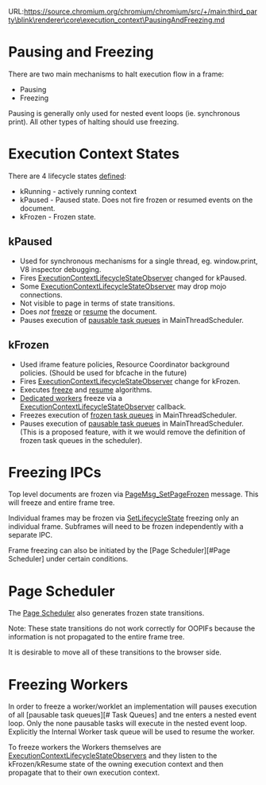 URL:https://source.chromium.org/chromium/chromium/src/+/main:third_party\blink\renderer\core\execution_context\PausingAndFreezing.md
# Pausing and Freezing

There are two main mechanisms to halt execution flow in a frame:

* Pausing
* Freezing

Pausing is generally only used for nested event loops (ie. synchronous print). All other types of halting should use freezing.

# Execution Context States

There are 4 lifecycle states [defined](https://cs.chromium.org/chromium/src/third_party/blink/public/mojom/frame/lifecycle.mojom):

* kRunning - actively running context
* kPaused - Paused state. Does not fire frozen or resumed events on the document.
* kFrozen - Frozen state.

## kPaused
* Used for synchronous mechanisms for a single thread, eg. window.print, V8 inspector debugging.
* Fires [ExecutionContextLifecycleStateObserver][ExecutionContextLifecycleStateObserver] changed for kPaused.
* Some [ExecutionContextLifecycleStateObserver][ExecutionContextLifecycleStateObserver] may drop mojo connections.
* Not visible to page in terms of state transitions.
* Does *not* [freeze](https://wicg.github.io/page-lifecycle/spec.html#freeze-steps) or [resume](https://wicg.github.io/page-lifecycle/spec.html#resume-steps) the document.
* Pauses execution of [pausable task queues][TaskQueues] in MainThreadScheduler.

## kFrozen
* Used iframe feature policies, Resource Coordinator background policies. (Should be used for bfcache in the future)
* Fires [ExecutionContextLifecycleStateObserver][ExecutionContextLifecycleStateObserver] change for kFrozen.
* Executes [freeze](https://wicg.github.io/page-lifecycle/spec.html#freeze-steps) and [resume](https://wicg.github.io/page-lifecycle/spec.html#resume-steps) algorithms.
* [Dedicated workers][DedicatedWorker] freeze via a [ExecutionContextLifecycleStateObserver][ExecutionContextLifecycleStateObserver] callback.
* Freezes execution of [frozen task queues][TaskQueues] in MainThreadScheduler.
* Pauses execution of [pausable task queues][TaskQueues] in MainThreadScheduler. (This is a proposed feature, with it we would remove the definition of frozen
task queues in the scheduler).

# Freezing IPCs

Top level documents are frozen via [PageMsg_SetPageFrozen](https://cs.chromium.org/search/?q=PageMsg_SetPageFrozen&sq=package:chromium&type=cs) message. This
will freeze and entire frame tree.

Individual frames may be frozen via [SetLifecycleState](https://cs.chromium.org/chromium/src/content/common/frame.mojom?g=0) freezing only an individual frame.
Subframes will need to be frozen independently with a separate IPC.

Frame freezing can also be initiated by the [Page Scheduler][#Page Scheduler] under certain conditions.

# Page Scheduler

The [Page Scheduler][PageScheduler] also generates frozen state transitions.

Note: These state transitions do not work correctly for OOPIFs because the information is not propagated to the entire frame tree.

It is desirable to move all of these transitions to the browser side.


# Freezing Workers

In order to freeze a worker/worklet an implementation will pauses execution of all [pausable task queues][# Task Queues] and tne enters a
nested event loop. Only the none pausable tasks will execute in the nested event loop. Explicitly the Internal Worker task queue will
be used to resume the worker.

To freeze workers the Workers themselves are [ExecutionContextLifecycleStateObservers][ExecutionContextLifecycleStateObserver] and they listen to
the kFrozen/kResume state of the owning execution context and then propagate that to their own execution context.


[ExecutionContextLifecycleStateObserver]: https://cs.chromium.org/chromium/src/third_party/blink/renderer/core/execution_context/execution_context_lifecycle_state_observer.h
[DedicatedWorker]: https://cs.chromium.org/chromium/src/third_party/blink/renderer/core/workers/dedicated_worker.h
[PageScheduler]: https://cs.chromium.org/chromium/src/third_party/blink/renderer/platform/scheduler/main_thread/page_scheduler_impl.h
[TaskQueues]: https://chromium.googlesource.com/chromium/src/+/HEAD/third_party/blink/public/platform/TaskTypes.md
